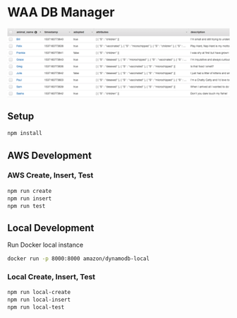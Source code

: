 # WAA DB Manager

<img src="img/dynamodb-import.png" data-canonical-src="img/dynamodb-import.png" align="center"/>

## Setup

```bash
npm install
```

## AWS Development

### AWS Create, Insert, Test

```bash
npm run create
npm run insert
npm run test
```

## Local Development

Run Docker local instance

```bash
docker run -p 8000:8000 amazon/dynamodb-local
```

### Local Create, Insert, Test

```bash
npm run local-create
npm run local-insert
npm run local-test
```
